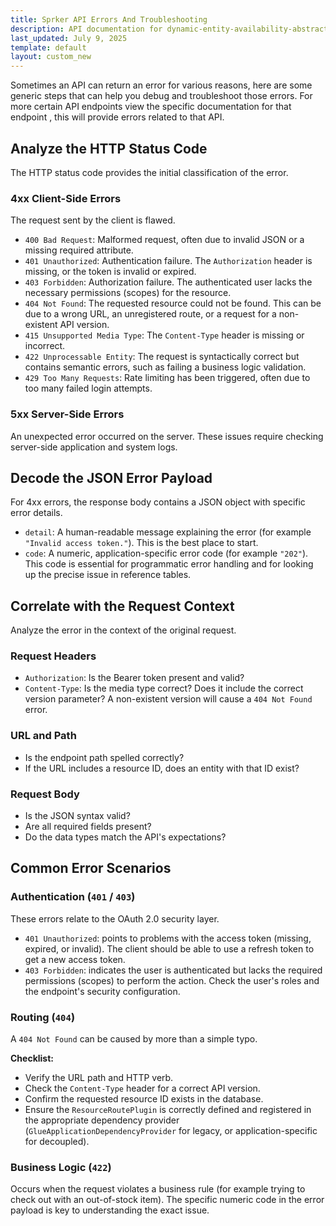 ```yaml
---
title: Sprker API Errors And Troubleshooting
description: API documentation for dynamic-entity-availability-abstracts.
last_updated: July 9, 2025
template: default
layout: custom_new
---
```


Sometimes an API can return an error for various reasons, here are some generic steps that can help you debug and troubleshoot those errors. For more certain API endpoints view the specific documentation for that endpoint , this will provide errors related to that API.


## Analyze the HTTP Status Code

The HTTP status code provides the initial classification of the error.

### 4xx Client-Side Errors

The request sent by the client is flawed.

- `400 Bad Request`: Malformed request, often due to invalid JSON or a missing required attribute.
- `401 Unauthorized`: Authentication failure. The `Authorization` header is missing, or the token is invalid or expired.
- `403 Forbidden`: Authorization failure. The authenticated user lacks the necessary permissions (scopes) for the resource.
- `404 Not Found`: The requested resource could not be found. This can be due to a wrong URL, an unregistered route, or a request for a non-existent API version.
- `415 Unsupported Media Type`: The `Content-Type` header is missing or incorrect.
- `422 Unprocessable Entity`: The request is syntactically correct but contains semantic errors, such as failing a business logic validation.
- `429 Too Many Requests`: Rate limiting has been triggered, often due to too many failed login attempts.

### 5xx Server-Side Errors

An unexpected error occurred on the server. These issues require checking server-side application and system logs.


## Decode the JSON Error Payload

For 4xx errors, the response body contains a JSON object with specific error details.

- `detail`: A human-readable message explaining the error (for example `"Invalid access token."`). This is the best place to start.
- `code`: A numeric, application-specific error code (for example `"202"`). This code is essential for programmatic error handling and for looking up the precise issue in reference tables.


## Correlate with the Request Context

Analyze the error in the context of the original request.

### Request Headers

- `Authorization`: Is the Bearer token present and valid?
- `Content-Type`: Is the media type correct? Does it include the correct version parameter? A non-existent version will cause a `404 Not Found` error.

### URL and Path

- Is the endpoint path spelled correctly?
- If the URL includes a resource ID, does an entity with that ID exist?

### Request Body

- Is the JSON syntax valid?
- Are all required fields present?
- Do the data types match the API's expectations?

## Common Error Scenarios

### Authentication (`401` / `403`)

These errors relate to the OAuth 2.0 security layer.

- `401 Unauthorized`: points to problems with the access token (missing, expired, or invalid). The client should be able to use a refresh token to get a new access token.
- `403 Forbidden`: indicates the user is authenticated but lacks the required permissions (scopes) to perform the action. Check the user's roles and the endpoint's security configuration.

### Routing (`404`)

A `404 Not Found` can be caused by more than a simple typo.

**Checklist:**

- Verify the URL path and HTTP verb.
- Check the `Content-Type` header for a correct API version.
- Confirm the requested resource ID exists in the database.
- Ensure the `ResourceRoutePlugin` is correctly defined and registered in the appropriate dependency provider (`GlueApplicationDependencyProvider` for legacy, or application-specific for decoupled).

### Business Logic (`422`)

Occurs when the request violates a business rule (for example trying to check out with an out-of-stock item). The specific numeric code in the error payload is key to understanding the exact issue.
























